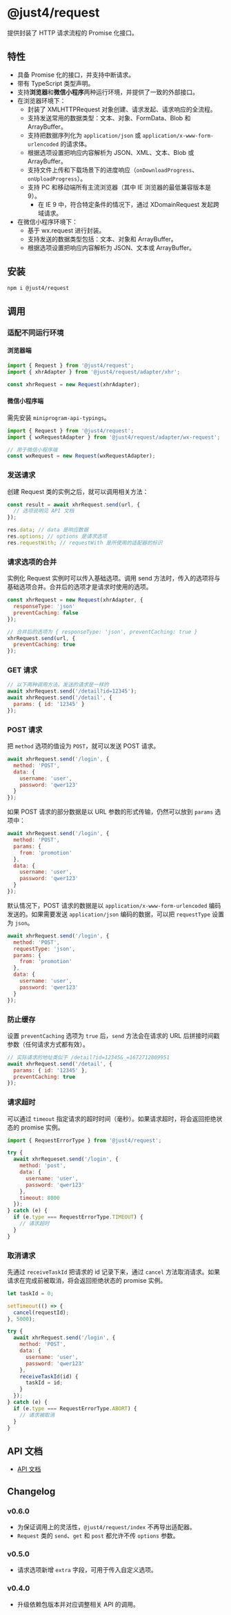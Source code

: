 # @just4/request

提供封装了 HTTP 请求流程的 Promise 化接口。

## 特性

- 具备 Promise 化的接口，并支持中断请求。
- 带有 TypeScript 类型声明。
- 支持**浏览器**和**微信小程序**两种运行环境，并提供了一致的外部接口。
- 在浏览器环境下：
  - 封装了 XMLHTTPRequest 对象创建、请求发起、请求响应的全流程。
  - 支持发送常用的数据类型：文本、对象、FormData、Blob 和 ArrayBuffer。
  - 支持把数据序列化为 `application/json` 或 `application/x-www-form-urlencoded` 的请求体。
  - 根据选项设置把响应内容解析为 JSON、XML、文本、Blob 或 ArrayBuffer。
  - 支持文件上传和下载场景下的进度响应（`onDownloadProgress`、`onUploadProgress`）。
  - 支持 PC 和移动端所有主流浏览器（其中 IE 浏览器的最低兼容版本是 9）。
    - 在 IE 9 中，符合特定条件的情况下，通过 XDomainRequest 发起跨域请求。
- 在微信小程序环境下：
  - 基于 wx.request 进行封装。
  - 支持发送的数据类型包括：文本、对象和 ArrayBuffer。
  - 根据选项设置把响应内容解析为 JSON、文本或 ArrayBuffer。

## 安装

```bash
npm i @just4/request
```

## 调用

### 适配不同运行环境

#### 浏览器端

```javascript
import { Request } from '@just4/request';
import { xhrAdapter } from '@just4/request/adapter/xhr';

const xhrRequest = new Request(xhrAdapter);
```

#### 微信小程序端

需先安装 `miniprogram-api-typings`。

```javascript
import { Request } from '@just4/request';
import { wxRequestAdapter } from '@just4/request/adapter/wx-request';

// 用于微信小程序端
const wxRequest = new Request(wxRequestAdapter);
```

### 发送请求

创建 Request 类的实例之后，就可以调用相关方法：

```javascript
const result = await xhrRequest.send(url, {
  // 选项说明见 API 文档
});

res.data; // data 是响应数据
res.options; // options 是请求选项
res.requestWith; // requestWith 是所使用的适配器的标识
```

### 请求选项的合并

实例化 Request 实例时可以传入基础选项。调用 send 方法时，传入的选项将与基础选项合并。合并后的选项才是请求时使用的选项。

```javascript
const xhrRequest = new Request(xhrAdapter, {
  responseType: 'json'
  preventCaching: false
});

// 合并后的选项为 { responseType: 'json', preventCaching: true }
xhrRequest.send(url, {
  preventCaching: true
});
```

### GET 请求

```javascript
// 以下两种调用方法，发送的请求是一样的
await xhrRequest.send('/detail?id=12345');
await xhrRequest.send('/detail', {
  params: { id: '12345' }
});
```

### POST 请求

把 `method` 选项的值设为 `POST`，就可以发送 POST 请求。

```javascript
await xhrRequest.send('/login', {
  method: 'POST',
  data: {
    username: 'user',
    password: 'qwer123'
  }
});
```

如果 POST 请求的部分数据是以 URL 参数的形式传输，仍然可以放到 `params` 选项中：

```javascript
await xhrRequest.send('/login', {
  method: 'POST',
  params: {
    from: 'promotion'
  },
  data: {
    username: 'user',
    password: 'qwer123'
  }
});
```

默认情况下，POST 请求的数据是以 `application/x-www-form-urlencoded` 编码发送的。如果需要发送 `application/json` 编码的数据，可以把 `requestType` 设置为 `json`。

```javascript
await xhrRequest.send('/login', {
  method: 'POST',
  requestType: 'json',
  params: {
    from: 'promotion'
  },
  data: {
    username: 'user',
    password: 'qwer123'
  }
});
```

### 防止缓存

设置 `preventCaching` 选项为 `true` 后，`send` 方法会在请求的 URL 后拼接时间戳参数（任何请求方式都有效）。

```javascript
// 实际请求的地址类似于 /detail?id=12345&_=1672712809951
await xhrRequest.send('/detail', {
  params: { id: '12345' },
  preventCaching: true
});
```

### 请求超时

可以通过 `timeout` 指定请求的超时时间（毫秒）。如果请求超时，将会返回拒绝状态的 promise 实例。

```javascript
import { RequestErrorType } from '@just4/request';

try {
  await xhrRequeset.send('/login', {
    method: 'post',
    data: {
      username: 'user',
      password: 'qwer123'
    },
    timeout: 8000
  });
} catch (e) {
  if (e.type === RequestErrorType.TIMEOUT) {
    // 请求超时
  }
}
```

### 取消请求

先通过 `receiveTaskId` 把请求的 id 记录下来，通过 `cancel` 方法取消请求。如果请求在完成前被取消，将会返回拒绝状态的 promise 实例。

```javascript
let taskId = 0;

setTimeout(() => {
  cancel(requestId);
}, 5000);

try {
  await xhrRequest.send('/login', {
    method: 'POST',
    data: {
      username: 'user',
      password: 'qwer123'
    },
    receiveTaskId(id) {
      taskId = id;
    }
  });
} catch (e) {
  if (e.type === RequestErrorType.ABORT) {
    // 请求被取消
  }
}
```

## API 文档

- [API 文档](https://heeroluo.github.io/just4/request/index.html)

## Changelog

### v0.6.0

- 为保证调用上的灵活性，`@just4/request/index` 不再导出适配器。
- `Request` 类的 `send`、`get` 和 `post` 都允许不传 `options` 参数。

### v0.5.0

- 请求选项新增 `extra` 字段，可用于传入自定义选项。

### v0.4.0

- 升级依赖包版本并对应调整相关 API 的调用。
